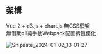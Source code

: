 ## 架構

Vue 2 + d3.js + chart.js 
無CSS框架  
無借助cli純手動Webpack配置拆包優化  

![Snipaste_2024-01-02_13-01-27](https://github.com/ni-null/taiwan_weather_ftont-end/assets/74753060/295f6a36-907c-4f62-8b69-ce9ef81b2bdc)
